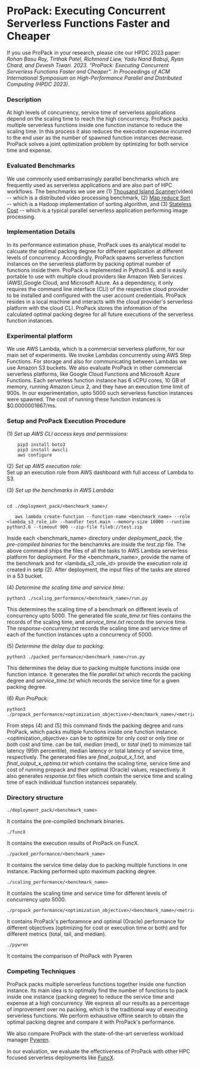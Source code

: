 # ProPack: Executing Concurrent Serverless Functions Faster and Cheaper

If you use ProPack in your research, please cite our HPDC 2023 paper:
*Rohan Basu Roy, Tirthak Patel, Richmond Liew, Yadu Nand Babuji, Ryan Chard, and Devesh Tiwari. 2023. "ProPack: Executing Concurrent Serverless Functions Faster and Cheaper". In Proceedings of ACM International Symposium on High-Performance Parallel and Distributed Computing (HPDC 2023).*

### Description
At high levels of concurrency, service time of serverless applications depend on the scaling time to reach the high concurrency. ProPack packs multiple serverless functions inside one function instance to reduce the scaling time. In this process it also reduces the execution expense incurred to the end user as the number of spawned function instances decrease. ProPack solves a joint optimization problem by optimizing for both service time and expense.</br> 

### Evaluated Benchmarks
We use commonly used embarrasingly parallel benchmarks which are frequently used as serverless applications and are also part of HPC workflows. The benchmarks we use are (1) [Thousand Island Scanner](https://github.com/qianl15/this)(video) -- which is a distributed video processing benchmark, (2) [Map reduce Sort](https://github.com/Intel-bigdata/HiBench) -- which is a Hadoop implementation of sorting algorithm, and (3) [Stateless Cost](https://github.com/SJTU-IPADS/ServerlessBench/tree/master/Testcase10-Stateless-costs) -- which is a typical parallel serverless application performing image processing. </br>

### Implementation Details
In its performance estimation phase, ProPack uses its analytical model to calcuate the optimal packing degree for different application at different levels of concurrency. Accordingly, ProPack spawns serverless function instances on the serverless platform by packing optimal number of functions inside them. ProPack is implemented in Python3.6. and is easily portable to use with multiple cloud  providers like Amazon Web Services (AWS),Google Cloud, and Microsoft Azure. As a dependency, it only requires the command line interface (CLI) of the respective cloud provider to be installed and configured with the user account credentials. ProPack resides in a local machine and interacts with the cloud provider's serverless platform with the cloud CLI. ProPack stores the information of the calculated optimal packing degree for all future executions of the serverless function instances. </br>

### Experimental platform
 We use AWS Lambda, which is a commercial serverless platform, for our main set of experiments. We invoke Lambdas concurrently using AWS Step Functions. For storage and also for communicating between Lambdas we use Amazon S3 buckets. We also evaluate ProPack in other commercial serverless platforms, like Google Cloud Functions and Microsoft Azure Functions. Each serverless function instance has 6 vCPU cores, 10 GB of memory, running Amazon Linux 2, and they have an execution time limit of 900s. In our experimentation, upto 5000 such serverless function instances were spawned. The cost of running these function instances is $0.0000001667/ms. </br>

### Setup and ProPack Execution Procedure
(1) *Set up AWS CLI access keys and permissions:* 
        
        pip3 install boto3
        pip3 install awscli
        aws configure

(2) *Set up AWS execution role:* </br>
     Set up an execution role from AWS dashboard with full access of Lambda to S3.</br> 


(3) *Set up the benchmarks in AWS Lambda:* </br>
```
     
cd ./deployment_pack/<benchmark_name>/      

   aws lambda create-function --function-name <benchmark_name> --role <lambda_s3_role_id> --handler test.main --memory-size 10000 --runtime python3.6 --timeout 900 --zip-file fileb://test.zip

```
    
Inside each <benchmark_name> directory under *deployment_pack*, the *pre-compiled binaries* for the benchamrks are inside the *test.zip* file. The above command ships the files of all the tasks to AWS Lambda serverless platform for deployment. For the <benchmark_name>, provide the name of the benchmark and for <lambda_s3_role_id> provide the execution role id created in setp (2). After deployment, the input files of the tasks are stored in a S3 bucket.</br>

(4) *Determine the scaling time and service time:* </br>
```
python3 ./scaling_performance/<benchmark_name>/run.py 

```
This determines the scaling time of a benchmark on different levels of concurrency upto 5000. The generated file *scale_time.txt* files contains the records of the scaling time, and *service_time.txt* records the service time. The *response-concurreny<x>.txt* records the scaling time and service time of each of the function instances upto a concurrency of 5000. </br>

(5) *Determine the delay due to packing:* </br>
```
python3 ./packed_performance/<benchmark_name>/run.py 

```
This determines the delay due to packing multiple functions inside one function intance. It generates the file *parallel.txt* which records the packing degree and *service_time.txt* which records the service time for a given packing degree. </br>

(6) *Run ProPack:* </br>
```
python3 ./propack_performance/<optimization_objective>/<benchmark_name>/<metric>/run.py 

```
From steps (4) and (5) this command finds the packing degree and runs ProPack, which packs multiple functions inside one function instance. <optimization_objective> can be to optimize for only *cost* or only *time* or *both* cost and time. <metric> can be *tail*, *median* (med), or *total* (net) to mimimize tail latency (95th percentile), median latency or total latency of service time, respectively. The generated files are *final_output_x_1.txt*, and *final_output_x_optima.txt* which contains the scaling time, service time and cost of running propack and their optimal (Oracle) values, respectively. It also generates *response.txt* files which contain the service time and scaling time of each individual function instances separately. </br>

### Directory structure

```
./deployment_pack/<benchmark_name> 

```
It contains the pre-compiled bnchmark binaries. </br>

```
./funcX

```
It contains the execution results of ProPack on FuncX. </br>
```
./packed_performance/<benchmark_name>

```
It contains the service time delay due to packing multiple functions in one instance. Packing performed upto maximum packing degree. </br>
```
./scaling_performance/<benchmark_name>

```
It contains the scaling time and service time for different levels of concurrency upto 5000. </br>
```
./propack_performance/<optimization_objective>/<benchmark_name>/<metric>/

```
It contains ProPack's perforamnce and optimal (Oracle) performance for different objectives (optimizing for cost or execution time or both) and for different metrics (total, tail, and median). </br>
```
./pywren

```
It contains the comparison of ProPack with Pywren

### Competing Techniques
ProPack packs multiple serverless functions together inside one function instance. Its main idea is to optimally find the number of functions to pack inside one instance (packing degree) to reduce the service time and expense at a high concurrency. We express all our results as a percentage of improvement over no packing, which is the traditional way of executing serverless functions. We perform exhaustive offline search to obtain the optimal packing degree and compare it with ProPack's performance.

We also compare ProPack with the state-of-the-art serverless workload manager [Pywren](http://pywren.io/).

In our evaluation, we evaluate the effectiveness of ProPack with other HPC focused serverless deployments like [FuncX](https://funcx.org/).



















